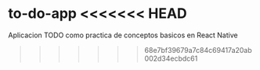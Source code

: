 to-do-app
<<<<<<< HEAD
=======

Aplicacion TODO 
como practica de conceptos basicos en React Native
>>>>>>> 68e7bf39679a7c84c69417a20ab002d34ecbdc61

